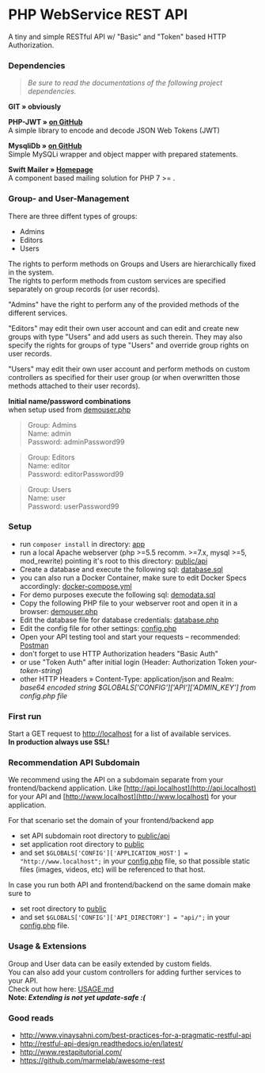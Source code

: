 PHP WebService REST API
=======================

A tiny and simple RESTful API w/ "Basic" and "Token" based HTTP Authorization.  

### Dependencies
> *Be sure to read the documentations of the following project dependencies.*

**GIT » obviously**

**PHP-JWT » [on GitHub](https://github.com/firebase/php-jwt)**  
A simple library to encode and decode JSON Web Tokens (JWT)  

**MysqliDb » [on GitHub](https://github.com/yodorada/PHP-MySQLi-Database-Class)**  
Simple MySQLi wrapper and object mapper with prepared statements.

**Swift Mailer » [Homepage](http://swiftmailer.org)**  
A component based mailing solution for PHP 7 >= .  

### Group- and User-Management

There are three diffent types of groups:
 - Admins
 - Editors 
 - Users

The rights to perform methods on Groups and Users are hierarchically fixed in the system.  
The rights to perform methods from custom services are specified separately on group records (or user records).  

"Admins" have the right to perform any of the provided methods of the different services.  

"Editors" may edit their own user account and can edit and create new groups with type "Users" and add users as such therein. They may also specify the rights for groups of type "Users" and override group rights on user records.  

"Users" may edit their own user account and perform methods on custom controllers as specified for their user group (or when overwritten those methods attached to their user records).  


**Initial name/password combinations**  
when setup used from [demouser.php](resources/demouser.php)  
> Group: Admins  
> Name: admin  
> Password: adminPassword99

> Group: Editors  
> Name: editor  
> Password: editorPassword99

> Group: Users  
> Name: user  
> Password: userPassword99


### Setup  
 - run ```composer install``` in directory: [app](app/)  
 - run a local Apache webserver (php >=5.5 recomm. >=7.x, mysql >=5, mod_rewrite) pointing it's root to this directory: [public/api](public/api)  
 - Create a database and execute the following sql: [database.sql](resources/database.sql)  
 - you can also run a Docker Container, make sure to edit Docker Specs accordingly: [docker-compose.yml](docker-compose.yml)  
 - For demo purposes execute the following sql: [demodata.sql](resources/demodata.sql)  
 - Copy the following PHP file to your webserver root and open it in a browser: [demouser.php](resources/demouser.php)  
 - Edit the database file for database credentials: [database.php](app/config/database.php)
 - Edit the config file for other settings: [config.php](app/config/config.php)
 - Open your API testing tool and start your requests – recommended: [Postman](https://www.getpostman.com/)  
 - don't forget to use HTTP Authorization headers "Basic Auth"  
 - or use "Token Auth" after initial login (Header: Authorization Token *your-token-string*)  
 - other HTTP Headers » Content-Type: application/json and Realm: *base64 encoded string $GLOBALS['CONFIG']['API']['ADMIN_KEY'] from config.php file*   

### First run
Start a GET request to [http://localhost](http://localhost) for a list of available services.  
**In production always use SSL!**  

### Recommendation API Subdomain
We recommend using the API on a subdomain separate from your frontend/backend application. Like [http://api.localhost](http://api.localhost) for your API and [http://www.localhost](http://www.localhost) for your application.  

For that scenario set the domain of your frontend/backend app
 - set API subdomain root directory to [public/api](public/api)  
 - set application root directory to [public](public)  
 - and set ```$GLOBALS['CONFIG']['APPLICATION_HOST'] = "http://www.localhost";``` in your [config.php](app/config/config.php) file, so that possible static files (images, videos, etc) will be referenced to that host.

In case you run both API and frontend/backend on the same domain make sure to  
 - set root directory to [public](public)  
 - and set ```$GLOBALS['CONFIG']['API_DIRECTORY'] = "api/";``` in your [config.php](app/config/config.php) file.


### Usage & Extensions
Group and User data can be easily extended by custom fields.  
You can also add your custom controllers for adding further services to your API.  
Check out how here: [USAGE.md](USAGE.md)  
**Note: *Extending is not yet update-safe :(***  



### Good reads
 - http://www.vinaysahni.com/best-practices-for-a-pragmatic-restful-api 
 - http://restful-api-design.readthedocs.io/en/latest/  
 - http://www.restapitutorial.com/  
 - https://github.com/marmelab/awesome-rest  
